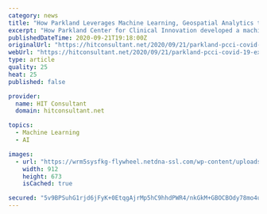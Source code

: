 ```yaml
---
category: news
title: "How Parkland Leverages Machine Learning, Geospatial Analytics to Reduce COVID-19 Exposure in Dallas"
excerpt: "How Parkland Center for Clinical Innovation developed a machine learning driven predictive model called the COVID-19 Proximity Index"
publishedDateTime: 2020-09-21T19:18:00Z
originalUrl: "https://hitconsultant.net/2020/09/21/parkland-pcci-covid-19-exposure-dallas/"
webUrl: "https://hitconsultant.net/2020/09/21/parkland-pcci-covid-19-exposure-dallas/"
type: article
quality: 25
heat: 25
published: false

provider:
  name: HIT Consultant
  domain: hitconsultant.net

topics:
  - Machine Learning
  - AI

images:
  - url: "https://wrm5sysfkg-flywheel.netdna-ssl.com/wp-content/uploads/2020/09/How-Parkland-Leverages-Machine-Learning-Geospatial-Analytics-to-Reduce-COVID-19-Exposure-in-Dallas-1.png"
    width: 912
    height: 673
    isCached: true

secured: "5v9BPSuhG1rjd6jFyK+0EtqgAjrMp5hC9hhdPWR4/nkGkM+GBOCBOdy78mo4uyXnSsF3S5Cjv8C/PywIigYz8WpxRg9Z8ufm7wnC6Wia8HbpLUfEEPCzftsOamH6qKLs7XTMfsBRg+DHIrhg+RwR8xv0fPX9qCJV83JlwzsjGjk9VrH/t5chtfXGIi9P58bQtJI4JkH/ggkbgZZE6wJltaX1Y+u/dpS5SmWH+wx0NKWahYmZWyclfjGWS2psf1ppm4psc0CZAKQSburXcj4DopHIXxfUXgiLkJvNnBnqHHYhPIXH6rK1jvMJKtba5YGFbFp12ft7KiYyRnxGG2YqZ0cNuFghg8uhivZMJWVITmY=;tpNrKRfa/9ziLjWPPBjBHA=="
---
```


